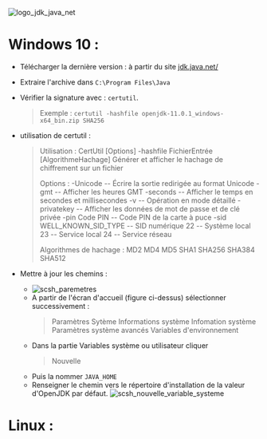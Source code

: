 ![logo_jdk_java_net](https://user-images.githubusercontent.com/19194678/47614657-89218580-daa3-11e8-9d37-b4764e9d80db.png)

# Windows 10 :
- Télécharger la dernière version : à partir du site [jdk.java.net/](http://jdk.java.net/)
- Extraire l'archive dans `C:\Program Files\Java`
- Vérifier la signature avec : `certutil`.
  > Exemple : `certutil -hashfile openjdk-11.0.1_windows-x64_bin.zip SHA256`
- utilisation de certutil :
  >   Utilisation :
  >   CertUtil [Options] -hashfile FichierEntrée [AlgorithmeHachage]
  >   Générer et afficher le hachage de chiffrement sur
  >                        un fichier
  >
  > Options :
  >   -Unicode          -- Écrire la sortie redirigée au format Unicode
  >   -gmt              -- Afficher les heures GMT
  >   -seconds          -- Afficher le temps en secondes et millisecondes
  >   -v                -- Opération en mode détaillé
  >   -privatekey       -- Afficher les données de mot de passe et de clé privée
  >   -pin Code PIN             -- Code PIN de la carte à puce
  >   -sid WELL_KNOWN_SID_TYPE  -- SID numérique
  >             22 -- Système local
  >             23 -- Service local
  >             24 -- Service réseau
  >
  > Algorithmes de hachage : MD2 MD4 MD5 SHA1 SHA256 SHA384 SHA512

- Mettre à jour les chemins :
  - ![scsh_paremetres](https://user-images.githubusercontent.com/19194678/47615031-a8231600-daa9-11e8-845a-22185dd5dcef.png)
  - A partir de l'écran d'accueil (figure ci-dessus) sélectionner successivement :  
    > Paramètres
    > Sytème
    > Informations système
    > Infomation système
    > Paramètres système avancés
    > Variables d'environnement
  - Dans la partie Variables système ou utilisateur cliquer
    > Nouvelle
  - Puis la nommer `JAVA_HOME`
  - Renseigner le chemin vers le répertoire d'installation de la valeur d'OpenJDK par défaut.
![scsh_nouvelle_variable_systeme](https://user-images.githubusercontent.com/19194678/47615269-246b2880-daad-11e8-9997-f1b445dfe676.png)


# Linux :